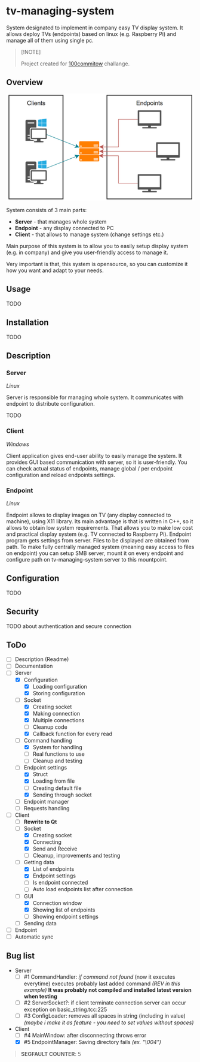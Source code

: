 # tv-managing-system
System designated to implement in company easy TV display system.
It allows deploy TVs (endpoints) based on linux (e.g. Raspberry Pi) and manage all of them using single pc.

>
> \[!NOTE]
>
> Project created for [100commitow](https://100commitow.pl/) challange.

## Overview
![System scheme](scheme.jpg "System scheme")

System consists of 3 main parts:
- **Server** - that manages whole system
- **Endpoint** - any display connected to PC
- **Client** - that allows to manage system (change settings etc.)

Main purpose of this system is to allow you to easily setup display system (e.g. in company) and give you user-friendly access to manage it.

Very important is that, this system is opensource, so you can customize it how you want and adapt to your needs.

## Usage
TODO

## Installation
TODO

## Description
### Server
*Linux*

Server is responsible for managing whole system. It communicates with endpoint to distribute configuration. 

TODO

### Client
*Windows*

Client application gives end-user ability to easily manage the system. It provides GUI based communication with server, so it is user-friendly. You can check actual status of endpoints, manage global / per endpoint configuration and reload endpoints settings.

### Endpoint
*Linux*

Endpoint allows to display images on TV (any display connected to machine), using X11 library. Its main advantage is that is written in C++, so it allows to obtain low system requirements. That allows you to make low cost and practical display system (e.g. TV connected to Raspberry Pi). Endpoint program gets settings from server. Files to be displayed are obtained from path. To make fully centrally managed system (meaning easy access to files on endpoint) you can setup SMB server, mount it on every endpoint and configure path on tv-managing-system server to this mountpoint.

## Configuration
TODO

## Security
TODO about authentication and secure connection

## ToDo
- [ ] Description (Readme)
- [ ] Documentation
- [ ] Server
  - [x] Configuration
    - [x] Loading configuration
    - [x] Storing configuration
  - [ ] Socket
    - [x] Creating socket
    - [x] Making connection
    - [x] Multiple connections
    - [ ] Cleanup code
    - [x] Callback function for every read
  - [ ] Command handling
    - [x] System for handling
    - [ ] Real functions to use
    - [ ] Cleanup and testing
  - [ ] Endpoint settings
    - [x] Struct
    - [x] Loading from file
    - [ ] Creating default file
    - [x] Sending through socket
  - [ ] Endpoint manager
  - [ ] Requests handling
- [ ] Client
  - [ ] **Rewrite to Qt**
  - [ ] Socket
    - [x] Creating socket
    - [x] Connecting
    - [x] Send and Receive
    - [ ] Cleanup, improvements and testing
  - [ ] Getting data
    - [x] List of endpoints
    - [x] Endpoint settings
    - [ ] Is endpoint connected
    - [ ] Auto load endpoints list after connection
  - [ ] GUI
    - [x] Connection window
    - [x] Showing list of endpoints
    - [ ] Showing endpoint settings
  - [ ] Sending data
- [ ] Endpoint
- [ ] Automatic sync

## Bug list
- Server
  - [ ] #1 CommandHandler: *if command not found* (now it executes everytime) executes probably last added command *(REV in this example)*
    **It was probably not compiled and installed latest version when testing**
  - [ ] #2 ServerSocket?: if client terminate connection server can occur exception on basic_string.tcc:225
  - [ ] #3 ConfigLoader: removes all spaces in string (including in value) *(maybe i make it as feature - you need to set values without spaces)*
- Client
  - [ ] #4 MainWindow: after disconnecting throws error
  - [x] #5 EndpointManager: Saving directory fails *(ex. "\004")*

> **SEGFAULT COUNTER**: 5
